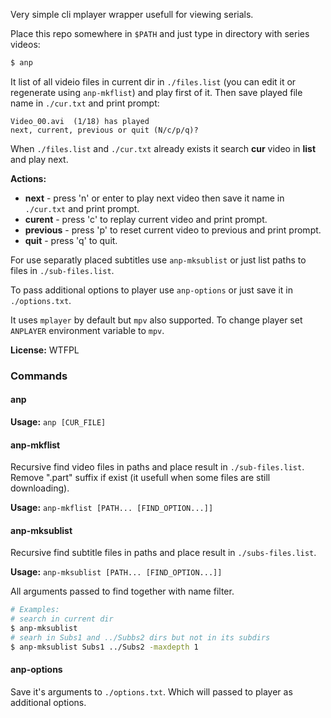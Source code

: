 Very simple cli mplayer wrapper usefull for viewing serials.

Place this repo somewhere in `$PATH` and just type in directory with series videos:
```sh
$ anp
```
It list of all videio files in current dir in `./files.list`
(you can edit it or regenerate using `anp-mkflist`)
and play first of it. Then save played file name in `./cur.txt` and print prompt:
```
Video_00.avi  (1/18) has played
next, current, previous or quit (N/c/p/q)?
```

When `./files.list` and `./cur.txt` already exists it search **cur** video in **list** and play next.

**Actions:**
* **next** - press 'n' or enter to play next video then save it name in `./cur.txt` and print prompt.
* **curent** - press 'c' to replay current video and print prompt.
* **previous** - press 'p' to reset current video to previous and print prompt.
* **quit** - press 'q' to quit.

For use separatly placed subtitles use `anp-mksublist` or just list paths to files in `./sub-files.list`.

To pass additional options to player use `anp-options` or just save  it in `./options.txt`.

It uses `mplayer` by default but `mpv` also supported.
To change player set `ANPLAYER` environment variable to `mpv`.

**License:** WTFPL

### Commands

#### anp
**Usage:** `anp [CUR_FILE]`

#### anp-mkflist
Recursive find video files in paths and place result in `./sub-files.list`.
Remove ".part" suffix if exist (it usefull when some files are still downloading).

**Usage:** `anp-mkflist [PATH... [FIND_OPTION...]]`

#### anp-mksublist
Recursive find subtitle files in paths and place result in `./subs-files.list`.

**Usage:** `anp-mksublist [PATH... [FIND_OPTION...]]`

All arguments passed to find together with name filter.

```sh
# Examples:
# search in current dir
$ anp-mksublist
# searh in Subs1 and ../Subbs2 dirs but not in its subdirs
$ anp-mksublist Subs1 ../Subs2 -maxdepth 1
```

#### anp-options
Save it's arguments to `./options.txt`.
Which will passed to player as additional options.

